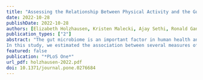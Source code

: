 ```yaml
---
title: "Assessing the Relationship Between Physical Activity and the Gut Microbiome in a Large, Population-Based Sample of Wisconsin Adults"
date: 2022-10-28
publishDate: 2022-10-28
authors: [Elizabeth Holzhausen, Kristen Malecki, Ajay Sethi, Ronald Gangnon, Lisa Cadmus-Bertram, Courtney DeBlois, Garret Suen, Nasia Safdar, Paul Peppard]
publication_types: ["2"]
abstract: "The gut microbiome is an important factor in human health and disease. While preliminary studies have found some evidence that physical activity is associated with gut microbiome richness, diversity, and composition, this relationship is not fully understood and has not been previously characterized in a large, population-based cohort.
In this study, we estimated the association between several measures of physical activity and the gut microbiota in a cohort of 720 Wisconsin residents. Our sample had a mean age of 55 years (range: 18, 94), was 42% male, and 83% of participants self-identified as White. Gut microbial composition was assessed using gene sequencing of the V3-V4 region of the 16S rRNA extracted from stool. We found that an increase of one standard deviation in weekly minutes spent in active transportation was associated with an increase in alpha diversity, particularly in Chao1’s richness (7.57, 95% CI: 2.55, 12.59) and Shannon’s diversity (0.04, 95% CI: 0.0008, 0.09). We identified interactions in the association between Inverse Simpson’s diversity and physical activity, wherein active transportation for individuals living in a rural environment was associated with additional increases in diversity (4.69, 95% CI: 1.64, 7.73). We also conducted several permutational ANOVAs (PERMANOVA) and negative binomial regression analyses to estimate the relationship between physical activity and microbiome composition. We found that being physically active and increased physical activity time were associated with increased abundance of bacteria in the family Erysipelotrichaceae. Active transportation was associated with increased abundance of bacteria in the genus Phascolarctobacterium, and decreased abundance of Clostridium. Minutes in active transportation was associated with a decreased abundance of the family Clostridiaceae."
featured: false
publication: "*PLoS One*"
url_pdf: holzhausen-2022.pdf
doi: 10.1371/journal.pone.0276684
---
```



